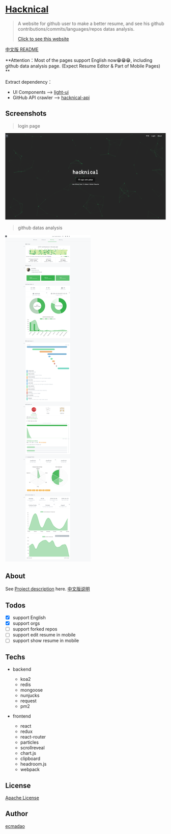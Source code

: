 # [Hacknical](http://hacknical.com?locale=en)

> A website for github user to make a better resume,  and see his github contributions/commits/languages/repos datas analysis.
>
> [Click to see this website](http://hacknical.com?locale=en)

[中文版 README](./README-ZH.md)

**Attention：Most of the pages support English now😁😁😁, including github data analysis page. (Expect Resume Editor & Part of Mobile Pages) **

Extract dependency：

- UI Components --> [light-ui](https://github.com/ecmadao/light-ui)
- GitHub API crawler --> [hacknical-api](https://github.com/ecmadao/hacknical-api)

## Screenshots

> login page

![login page](./screenshots/login-en.png)

> github datas analysis

![github datas](./screenshots/github-en.png)

## About

See [Project description](./doc/ABOUT-en.md) here. [中文版说明](./doc/ABOUT-zh.md)

## Todos

- [x] support English
- [x] support orgs
- [ ] support forked repos
- [ ] support edit resume in mobile
- [ ] support show resume in mobile

## Techs

- backend

  - koa2
  - redis
  - mongoose
  - nunjucks
  - request
  - pm2

- frontend

  - react
  - redux
  - react-router
  - particles
  - scrollreveal
  - chart.js
  - clipboard
  - headroom.js
  - webpack


## License

[Apache License](./LICENSE)

## Author

[ecmadao](//github.com/ecmadao)
